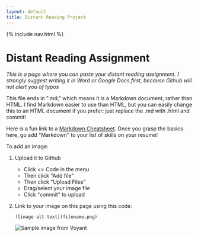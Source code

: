 ```yaml
---
layout: default
title: Distant Reading Project
---
```


{% include nav.html %}


# Distant Reading Assignment 

*This is a page where you can paste your distant reading assignment. I strongly suggest writing it in Word or Google Docs first, because Github will not alert you of typos*

This file ends in ".md," which means it is a Markdown document, rather than HTML. I find Markdown easier to use than HTML, but you can easily change this to an HTML document if you prefer: just replace the .md with .html and commit! 

Here is a fun link to a [Markdown Cheatsheet](https://www.markdownguide.org/cheat-sheet/). Once you grasp the basics here, go add "Markdown" to your list of skills on your resume!

To add an image: 
1. Upload it to Github
   - Click <> Code in the menu
   - Then click "Add file"
   - Then click "Upload Files"
   - Drag/select your image file
   - Click "commit" to upload
2. Link to your image on this page using this code:
   	```
    ![image alt text](filename.png)
    ```
  
   ![Sample image from Voyant](voyant.png)
   
   

